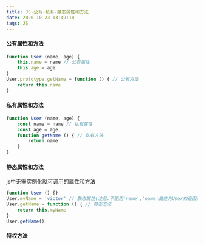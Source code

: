 ```yaml
---
title: JS-公有-私有-静态属性和方法
date: 2020-10-23 13:49:18
tags: JS
---
```

#### 公有属性和方法
```js
function User (name, age) {
    this.name = name // 公有属性
    this.age = age
}
User.prototype.getName = function () { // 公有方法
    return this.name
}
```
#### 私有属性和方法
```js
function User (name, age) {
    const name = name // 私有属性
    const age = age
    function getName () { // 私有方法
        return name
    }
}
```
#### 静态属性和方法
js中无需实例化就可调用的属性和方法
```js
function User () {}
User.myName = 'victor' // 静态属性(注意:不能用'name','name'属性为User构造函数本身的保留字段,不能更改,更改也不会生效)
User.getName = function () { // 静态方法
    return this.myName
}
User.getName()
```
#### 特权方法
